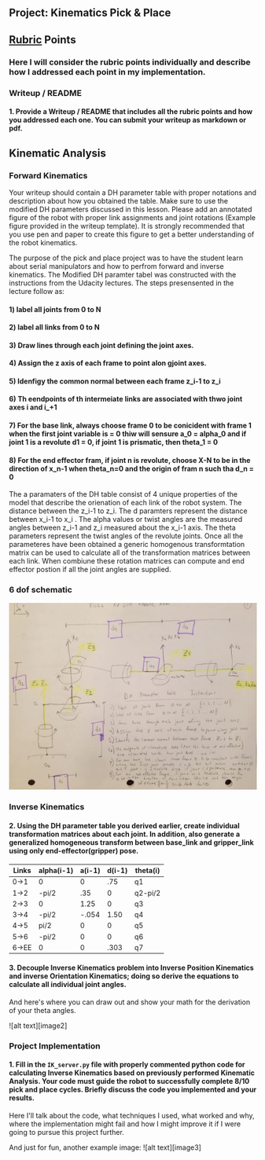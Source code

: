 ## Project: Kinematics Pick & Place

## [Rubric](https://review.udacity.com/#!/rubrics/972/view) Points
### Here I will consider the rubric points individually and describe how I addressed each point in my implementation.  

### Writeup / README

#### 1. Provide a Writeup / README that includes all the rubric points and how you addressed each one.  You can submit your writeup as markdown or pdf.  

## Kinematic Analysis
### Forward Kinematics
Your writeup should contain a DH parameter table with proper notations and description about how you obtained the table. Make sure to use the modified DH parameters discussed in this lesson. Please add an annotated figure of the robot with proper link assignments and joint rotations (Example figure provided in the writeup template). It is strongly recommended that you use pen and paper to create this figure to get a better understanding of the robot kinematics.

The purpose of the pick and place project was to have the student learn about serial manipulators and how to perfrom forward and inverse kinematics.  The Modified DH paramter tabel was constructed with the instructions from the Udacity lectures. The steps presensented in the lecture follow as:

#### 1) label all joints from 0 to N
#### 2) label all links from 0 to N
#### 3) Draw lines through each joint defining the joint axes.
#### 4) Assign the z axis of each frame to point alon gjoint axes.
#### 5) Idenfigy the common normal between each frame z_i-1 to z_i
#### 6) Th eendpoints of th intermeiate links are associated with thwo joint axes i and i_+1
#### 7) For the base link, always choose frame 0 to be conicident with frame 1 when the first joint variable is = 0 thiw will sensure a_0 = alpha_0 and if joint 1 is a revolute d1 = 0, if joint 1 is prismatic, then theta_1 = 0
#### 8) For the end effector fram, if joint n is revolute, choose X-N to be in the direction of x_n-1 when theta_n=0 and the origin of fram n such tha d_n = 0

The a paramaters of the DH table consist of 4 unique properties of the model that describe the orienation of each link of the robot system.  The distance between the z_i-1 to z_i.  The d paramters represent the distance between x_i-1 to x_i .  The alpha values or twist angles are the measured angles between z_i-1 and z_i measured about the x_i-1 axis.  The theta parameters represent the twist angles of the revolute joints.  Once all the parameteres have been obtained a generic homogenous transformtation matrix can be used to calculate all of the transformation matrices between each link.  When combiune these rotation matrices can compute and end effector postion if all the joint angles are supplied.  

### 6 dof schematic

![](DH_params_pickandplace.PNG)



### Inverse Kinematics


#### 2. Using the DH parameter table you derived earlier, create individual transformation matrices about each joint. In addition, also generate a generalized homogeneous transform between base_link and gripper_link using only end-effector(gripper) pose.

Links | alpha(i-1) | a(i-1) | d(i-1) | theta(i)
--- | --- | --- | --- | ---
0->1 | 0 | 0 | .75 | q1
1->2 |-pi/2| .35 | 0 | q2-pi/2 
2->3 | 0 | 1.25 | 0 | q3
3->4 |-pi/2| -.054 | 1.50 | q4
4->5 | pi/2| 0 | 0 | q5
5->6 |-pi/2| 0 | 0 | q6
6->EE | 0 | 0 | .303 | q7


#### 3. Decouple Inverse Kinematics problem into Inverse Position Kinematics and inverse Orientation Kinematics; doing so derive the equations to calculate all individual joint angles.

And here's where you can draw out and show your math for the derivation of your theta angles. 

![alt text][image2]

### Project Implementation

#### 1. Fill in the `IK_server.py` file with properly commented python code for calculating Inverse Kinematics based on previously performed Kinematic Analysis. Your code must guide the robot to successfully complete 8/10 pick and place cycles. Briefly discuss the code you implemented and your results. 


Here I'll talk about the code, what techniques I used, what worked and why, where the implementation might fail and how I might improve it if I were going to pursue this project further.  


And just for fun, another example image:
![alt text][image3]


